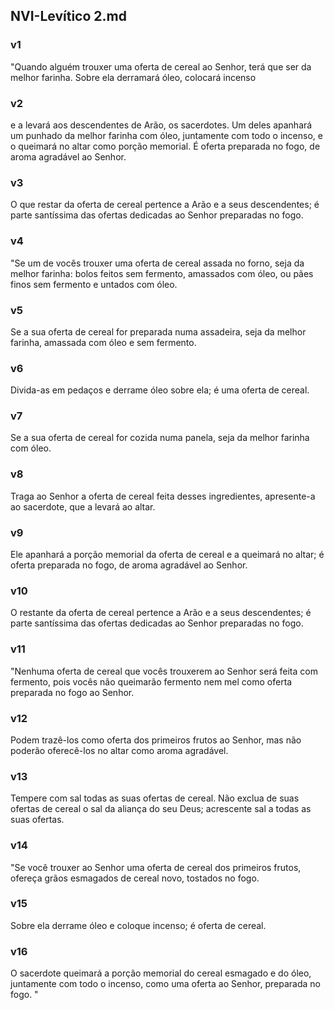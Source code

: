 ## NVI-Levítico 2.md
### v1
 "Quando alguém trouxer uma oferta de cereal ao Senhor, terá que ser da melhor farinha. Sobre ela derramará óleo, colocará incenso
### v2
 e a levará aos descendentes de Arão, os sacerdotes. Um deles apanhará um punhado da melhor farinha com óleo, juntamente com todo o incenso, e o queimará no altar como porção memorial. É oferta preparada no fogo, de aroma agradável ao Senhor.
### v3
 O que restar da oferta de cereal pertence a Arão e a seus descendentes; é parte santíssima das ofertas dedicadas ao Senhor preparadas no fogo.
### v4
 "Se um de vocês trouxer uma oferta de cereal assada no forno, seja da melhor farinha: bolos feitos sem fermento, amassados com óleo, ou pães finos sem fermento e untados com óleo.
### v5
 Se a sua oferta de cereal for preparada numa assadeira, seja da melhor farinha, amassada com óleo e sem fermento.
### v6
 Divida-as em pedaços e derrame óleo sobre ela; é uma oferta de cereal.
### v7
 Se a sua oferta de cereal for cozida numa panela, seja da melhor farinha com óleo.
### v8
 Traga ao Senhor a oferta de cereal feita desses ingredientes, apresente-a ao sacerdote, que a levará ao altar.
### v9
 Ele apanhará a porção memorial da oferta de cereal e a queimará no altar; é oferta preparada no fogo, de aroma agradável ao Senhor.
### v10
 O restante da oferta de cereal pertence a Arão e a seus descendentes; é parte santíssima das ofertas dedicadas ao Senhor preparadas no fogo.
### v11
 "Nenhuma oferta de cereal que vocês trouxerem ao Senhor será feita com fermento, pois vocês não queimarão fermento nem mel como oferta preparada no fogo ao Senhor.
### v12
 Podem trazê-los como oferta dos primeiros frutos ao Senhor, mas não poderão oferecê-los no altar como aroma agradável.
### v13
 Tempere com sal todas as suas ofertas de cereal. Não exclua de suas ofertas de cereal o sal da aliança do seu Deus; acrescente sal a todas as suas ofertas.
### v14
 "Se você trouxer ao Senhor uma oferta de cereal dos primeiros frutos, ofereça grãos esmagados de cereal novo, tostados no fogo.
### v15
 Sobre ela derrame óleo e coloque incenso; é oferta de cereal.
### v16
 O sacerdote queimará a porção memorial do cereal esmagado e do óleo, juntamente com todo o incenso, como uma oferta ao Senhor, preparada no fogo. "
